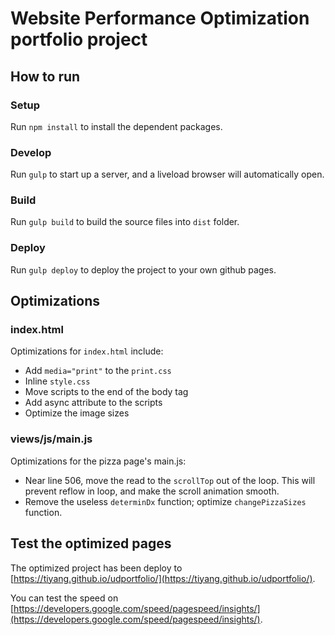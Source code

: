 # Website Performance Optimization portfolio project

## How to run
### Setup
Run `npm install` to install the dependent packages.

### Develop
Run `gulp` to start up a server, and a liveload browser will automatically open.

### Build
Run `gulp build` to build the source files into `dist` folder.

### Deploy
Run `gulp deploy` to deploy the project to your own github pages.

## Optimizations

### index.html
Optimizations for `index.html` include:

- Add `media="print"` to the `print.css`
- Inline `style.css`
- Move scripts to the end of the body tag
- Add async attribute to the scripts
- Optimize the image sizes

### views/js/main.js
Optimizations for the pizza page's main.js:

- Near line 506, move the read to the `scrollTop` out of the loop. This will prevent reflow in loop, and make the scroll animation smooth.
- Remove the useless `determinDx` function; optimize `changePizzaSizes` function.

## Test the optimized pages
The optimized project has been deploy to [https://tiyang.github.io/udportfolio/](https://tiyang.github.io/udportfolio/).

You can test the speed on [https://developers.google.com/speed/pagespeed/insights/](https://developers.google.com/speed/pagespeed/insights/).

